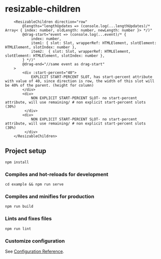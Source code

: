 # resizable-children
```vue
    <ResizableChildren direction="row"
        @lengths="lengthUpdates => (console.log(...lengthUpdates)/* Array< { index: number, oldLength: number, newLength: number }> */)"
        @drag-start="event => (console.log(...event)/* { 
            index: number, 
            item1: { slot: Slot, wrapperRef: HTMLElement, slotElement: HTMLElement, slotIndex: number },
            item2:  { slot: Slot, wrapperRef: HTMLElement, slotElement: HTMLElement, slotIndex: number },
        } */)"
        @drag-end="//same event as drag-start"
    >
        <div :start-percent="40"> 
            EXPLICIT START-PERCENT SLOT, has start-percent attribute with value of 40, since direction is row, the width of this slot will be 40% of the parent. (height for column)
        </div>
        <div> 
            NON EXPLICIT START-PERCENT SLOT- no start-percent attribute, will use remaining/ # non explicit start-percent slots (30%)
         </div>
        <div>
            NON EXPLICIT START-PERCENT SLOT- no start-percent attribute, will use remaining/ # non explicit start-percent slots (30%)
         </div>
    </ResizableChildren>
```

## Project setup
```
npm install
```

### Compiles and hot-reloads for development
```
cd example && npm run serve
```

### Compiles and minifies for production
```
npm run build
```

### Lints and fixes files
```
npm run lint
```

### Customize configuration
See [Configuration Reference](https://cli.vuejs.org/config/).

